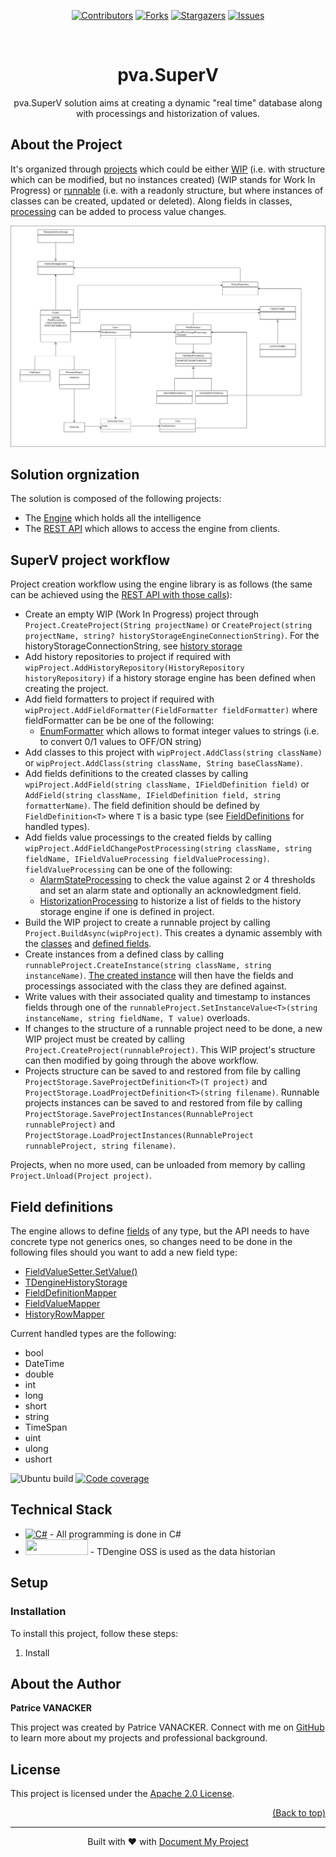 ﻿<a name="readme-top"></a>
<!--
*** Thanks for using Document My Project. (https://github.com/luisvent/document_my_project) 
*** If you have a suggestion that would make this better, please fork  
*** the repo and create a pull request or simply open an issue.
*** Don't forget to give the project a star!
-->

<p align="center"><a href="https://github.com/PVanack/pva.SuperV/graphs/contributors"><img src="https://img.shields.io/github/contributors/PVanack/pva.SuperV.svg?style=for-the-badge" alt="Contributors"></a>
        <a href="https://github.com/PVanack/pva.SuperV/network/members"><img src="https://img.shields.io/github/forks/PVanack/pva.SuperV.svg?style=for-the-badge" alt="Forks"></a>
        <a href="https://github.com/PVanack/pva.SuperV/stargazers"><img src="https://img.shields.io/github/stars/PVanack/pva.SuperV.svg?style=for-the-badge" alt="Stargazers"></a>
        <a href="https://github.com/PVanack/pva.SuperV/issues"><img src="https://img.shields.io/github/issues/PVanack/pva.SuperV.svg?style=for-the-badge" alt="Issues"></a></p><br/>


<div align="center">



# pva.SuperV

pva.SuperV solution aims at creating a dynamic "real time" database along with processings and historization of values.

</div>


<!-- LINKS_PLACEHOLDER -->

<!-- TABLE_CONTENT_PLACEHOLDER -->

## About the Project

It's organized through [projects](/pva.SuperV.Engine/Project.cs)
which could be either [WIP](/pva.SuperV.Engine/WipProject.cs)
(i.e. with structure which can be modified, but no instances created) (WIP stands for Work In Progress) or
[runnable](/pva.SuperV.Engine/RunnableProject.cs) (i.e. with a readonly
structure, but where instances of classes can be created, updated or deleted).
Along fields in classes, [processing](/pva.SuperV.Engine/Processing/FieldValueProcessing.cs) can be added to process value changes.

![Structure diagram](/drawings/Structure.drawio.png)

## Solution orgnization
The solution is composed of the following projects:
- The [Engine](/pva.SuperV.Engine) which holds all the intelligence
- The [REST API](/pva.SuperV.Api) which allows to access the engine from clients.

## SuperV project workflow
Project creation workflow using the engine library is as follows (the same can be achieved using the [REST API with those calls](/pva.SuperV.Api/pva.SuperV.Api.http)):
- Create an empty WIP (Work In Progress) project through `Project.CreateProject(String projectName)` or `CreateProject(string projectName, string? historyStorageEngineConnectionString)`. For the historyStorageConnectionString, see [history storage](pva.SuperV.Engine/HistoryStorage/HistoryStorage.md)
- Add history repositories to project if required with `wipProject.AddHistoryRepository(HistoryRepository historyRepository)` if a history storage engine has been defined when creating the project.
- Add field formatters to project if required with `wipProject.AddFieldFormatter(FieldFormatter fieldFormatter)` where fieldFormatter can be be one of the following:
	- [EnumFormatter](/pva.SuperV.Engine/FieldFormatters/FieldFormatter.md#Enum-formatter) which allows to format integer values to strings (i.e. to convert 0/1 values to OFF/ON string)
- Add classes to this project with `wipProject.AddClass(string className)` or `wipProject.AddClass(string className, String baseClassName)`.
- Add fields definitions to the created classes by calling `wpiProject.AddField(string className, IFieldDefinition field)` or
`AddField(string className, IFieldDefinition field, string formatterName)`. The field definition should be defined by `FieldDefinition<T>` where `T` is a basic type (see [FieldDefinitions](#Field-definitions) for handled types).
- Add fields value processings to the created fields by calling `wipProject.AddFieldChangePostProcessing(string className, string fieldName, IFieldValueProcessing fieldValueProcessing)`. `fieldValueProcessing` can be one of the following:
	- [AlarmStateProcessing](/pva.SuperV.Engine/Processing/FieldValueProcessing.md#Alarm-state-processing)  to check the value against 2 or 4 thresholds and set an alarm state and optionally an acknowledgment field.
	- [HistorizationProcessing](/pva.SuperV.Engine/Processing/FieldValueProcessing.md#Historization-processing) to historize a list of fields to the history storage engine if one is defined in project.
- Build the WIP project to create a runnable project by calling `Project.BuildAsync(wipProject)`. This creates a dynamic assembly
with the [classes](/pva.SuperV.Engine/Class.cs)
and [defined fields](/pva.SuperV.Engine/FiedldDefinitions.cs).
- Create instances from a defined class by calling `runnableProject.CreateInstance(string className, string instanceName)`.
[The created instance](/pva.SuperV.Engine/Instance.cs) will then have the fields and processings associated with the class
they are defined against.
- Write values with their associated quality and timestamp to instances fields through one of the
`runnableProject.SetInstanceValue<T>(string instanceName, string fieldName, T value)` overloads.
- If changes to the structure of a runnable project need to be done, a new WIP project must be created by calling
`Project.CreateProject(runnableProject)`. This WIP project's structure can then modified by going through the above workflow.
- Projects structure can be saved to and restored from file by calling `ProjectStorage.SaveProjectDefinition<T>(T project)` and
`ProjectStorage.LoadProjectDefinition<T>(string filename)`.
Runnable projects instances can be saved to and restored from file by calling
`ProjectStorage.SaveProjectInstances(RunnableProject runnableProject)` and
`ProjectStorage.LoadProjectInstances(RunnableProject runnableProject, string filename)`.

Projects, when no more used, can be unloaded from memory by calling `Project.Unload(Project project)`.

## Field definitions
The engine allows to define [fields](/pva.SuperV.Engine/FiedldDefinitions.cs) of any type,
but the API needs to have concrete type not generics ones, so changes need to be done in the following files should you 
want to add a new field type:
- [FieldValueSetter.SetValue()](/pva.SuperV.Engine/FieldValueSetter.cs)
- [TDengineHistoryStorage](/pva.SuperV.Engine/HistoryStorage/TDengineHistoryStorage.cs)
- [FieldDefinitionMapper](/pva.SuperV.Model/FieldDefinitions/FieldDefinitionMapper.cs)
- [FieldValueMapper](/pva.SuperV.Model/Instances/FieldValueMapper.cs)
- [HistoryRowMapper](/pva.SuperV.Model/HistoryRetrieval/HistoryRowMapper.cs)

Current handled types are the following:
- bool
- DateTime
- double
- int
- long
- short
- string
- TimeSpan
- uint
- ulong
- ushort


![Ubuntu build](https://github.com/PVanack/pva.SuperV/actions/workflows/dotnet-ubuntu.yml/badge.svg?event=push)
[![Code coverage][Coverage-badge]][Coverage-url]

[Coverage-badge]: https://pvanack.github.io/pva.SuperV/badge_combined.svg
[Coverage-url]: https://pvanack.github.io/pva.SuperV/index.html

## Technical Stack
- [![C#][C#-badge]][C#-url] - All programming is done in C#
- <a href="https://tdengine.com/oss/"><img src="https://eujqw4hwudm.exactdn.com/wp-content/uploads/29.01-01-logo-white.svg" width="100" height="25"></a> - TDengine OSS is used as the data historian

[C#-badge]: https://img.shields.io/badge/C%23-239120?style=for-the-badge&logo=csharp
[C#-url]: https://dotnet.microsoft.com/

## ️Setup

### Installation

To install this project, follow these steps:

1. Install




## About the Author

**Patrice VANACKER**

This project was created by Patrice VANACKER. Connect with me on [GitHub](https://github.com/pVanack)  to learn more about my projects and professional background.


## License

This project is licensed under the [Apache 2.0 License](https://www.apache.org/licenses/LICENSE-2.0).


<p align="right"><a href="#readme-top">(Back to top)</a></p>

---
 <div align="center">Built with ❤️ with <a href="https://github.com/luisvent/document_my_project">Document My Project</a></div>





